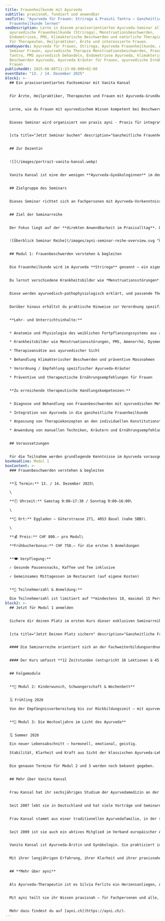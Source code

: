 ```yaml
---
title: Frauenheilkunde mit Ayurveda
subtitle: praxisnah, fundiert und anwendbar
seoTitle: "Ayurveda für Frauen: Striroga & Prasuti Tantra – Ganzheitliche
  Frauenheilkunde lernen"
seoDescription: Lerne in diesem praxisorientierten Ayurveda-Seminar alles über
  ayurvedische Frauenheilkunde (Striroga), Menstruationsbeschwerden,
  Endometriose, PMS, klimakterische Beschwerden und natürliche Therapieformen.
  Für Therapeuten, Heilpraktiker, Ärzte und interessierte Frauen.
seoKeywords: Ayurveda für Frauen, Striroga, Ayurveda Frauenheilkunde, Ayurveda
  Seminar Frauen, ayurvedische Therapie Menstruationsbeschwerden, Prasuti
  Tantra, PMS ayurvedisch behandeln, Endometriose Ayurveda, klimakterische
  Beschwerden Ayurveda, Ayurveda Kräuter für Frauen, ayurvedische Ernährung
  Frauen
publishedAt: 2025-08-08T11:23:00.000+02:00
eventDate: "13. / 14. Dezember 2025"
block1: >-
  ## Ein praxisorientiertes Fachseminar mit Vanita Kansal


  Für Ärzte, Heilpraktiker, Therapeuten und Frauen mit Ayurveda-Grundkenntnissen.


  Lerne, wie du Frauen mit ayurvedischem Wissen kompetent bei Beschwerden, Kinderwunsch und in den Wechseljahren begleiten kannst. 


  Dieses Seminar wird organisiert von praxis ayni - Praxis für integrative Ayurveda-Therapie und Wissensvermittlung.


  [cta title="Jetzt Seminar buchen" description="Ganzheitliche Frauenheilkunde mit Vanita Kansal" href="https://forms.gle/JfwdkukGdK682DFL7" boxlink="true" gaEvent="AW-17188148066/DVKKCKb6_pgbEOKm-YNA"]


  ## Zur Dozentin


  ![](/images/portrait-vanita-kansal.webp)


  Vanita Kansal ist eine der wenigen **Ayurveda-Gynäkologinnen** im deutschsprachigen Raum. Sie verbindet tiefes ayurvedisches Wissen mit medizinischer Expertise und hat ihr Studium der Ayurvedamedizin an der **Baba Farid University of Health Sciences mit Auszeichnung** abgeschlossen. Seit 2007 lebt sie in Deutschland, arbeitet als Ayurveda-Expertin und ist seit vielen Jahren Dozentin und Praktikerin im Bereich integrative Medizin. Ihre Stärke liegt in der Verbindung von schulmedizinischem Wissen mit der Heilkraft des klassischen Ayurveda, die sie praxisnah vermittelt.


  ## Zielgruppe des Seminars


  Dieses Seminar richtet sich an Fachpersonen mit Ayurveda-Vorkenntnissen – insbesondere aus Ayurveda-Therapie, Ayurveda-Medizin, Gynäkologie und Naturheilpraxis, die Frauen kompetent und differenziert begleiten möchten. Auch alle interessierten Frauen, die mehr über sich selbst lernen und aktiv ihre Gesundheit fördern wollen, sind herzlich eingeladen.


  ## Ziel der Seminarreihe


  Der Fokus liegt auf der **direkten Anwendbarkeit im Praxisalltag**. Du lernst Therapiekonzepte, Fallbeispiele, manuelle Anwendungen, Ernährung, Kräuter und Lebensstilstrategien, die individuell an den Konstitutionstyp und den Lebensabschnitt angepasst sind.


  ![Überblick Seminar Reihe](/images/ayni-seminar-reihe-overview.svg "Überblick Seminar Reihe")


  ## Modul 1: Frauenbeschwerden verstehen & begleiten


  Die Frauenheilkunde wird im Ayurveda **Striroga** genannt – ein eigenständiger Bereich mit einem besonderen Verständnis für die weibliche Gesundheit. Dieses praxisorientierte Fachseminar betrachtet aus Sicht von *Striroga* und *Prasuti Tantra* die Anatomie und Physiologie des weiblichen Fortpflanzungssystems – sowohl ayurvedisch als auch schulmedizinisch.


  Du lernst verschiedene Krankheitsbilder wie *Menstruationsstörungen*, *PMS*, *Amenorrhö*, *Dysmenorrhö*, *Endometriose* sowie *Endometritis* kennen.


  Diese werden ayurvedisch-pathophysiologisch erklärt, und passende Therapieansätze werden diskutiert. Auch klimakterische Beschwerden und deren ganzheitliche Behandlung sowie präventive Massnahmen sind Bestandteil des Seminars.


  Darüber hinaus erhältst du praktische Hinweise zur Verordnung spezifischer **Ayurveda-Kräuter** sowie präventive und therapeutische **Ernährungsempfehlungen** für Frauen.


  **Lehr- und Unterrichtsinhalte:**


  * Anatomie und Physiologie des weiblichen Fortpflanzungssystems aus ayurvedischer und schulmedizinischer Sicht

  * Krankheitsbilder wie Menstruationsstörungen, PMS, Amenorrhö, Dysmenorrhö, Myome, Endometriose und Endometritis

  * Therapieansätze aus ayurvedischer Sicht

  * Behandlung klimakterischer Beschwerden und präventive Massnahmen

  * Verordnung / Empfehlung spezifischer Ayurveda-Kräuter

  * Präventive und therapeutische Ernährungsempfehlungen für Frauen


  **Zu erreichende therapeutische Handlungskompetenzen:**


  * Diagnose und Behandlung von Frauenbeschwerden mit ayurvedischen Methoden

  * Integration von Ayurveda in die ganzheitliche Frauenheilkunde

  * Anpassung von Therapiekonzepten an den individuellen Konstitutionstyp und Lebensabschnitt

  * Anwendung von manuellen Techniken, Kräutern und Ernährungsempfehlungen


  ## Voraussetzungen


  Für die Teilnahme werden grundlegende Kenntnisse im Ayurveda vorausgesetzt. Du solltest bereits mit den zentralen Konzepten wie den drei Doshas (Vata, Pitta, Kapha), den sieben Dhatus (Körpergeweben), Mala (Ausscheidungsprodukte), Agni (Verdauungsfeuer) und Ama (Stoffwechselrückstände) vertraut sein. Auch ein grundlegendes Verständnis der Srotas (Körperkanäle), der ayurvedischen Konstitutionstypen (Prakriti und Vikriti) sowie der ayurvedischen Diagnostik – etwa durch Puls- oder Zungenbeobachtung – ist hilfreich, um dem Seminar gut folgen zu können.
boxHeadline: Modul 1
boxContent: >-
  ### Frauenbeschwerden verstehen & begleiten


  **🗓️ Termin:** 13. / 14. Dezember 2025\

  \

  **🕘 Uhrzeit:** Samstag 9:00–17:30 / Sonntag 9:00–16:00\

  \

  **📍 Ort:** Eggladen – Güterstrasse 271, 4053 Basel (nahe SBB)\

  \

  **💰 Preis:** CHF 800.– pro Modul\

  **Frühbucherbonus:** CHF 750.– für die ersten 5 Anmeldungen


  **🍽️ Verpflegung:**

  ✓ Gesunde Pausensnacks, Kaffee und Tee inklusive

  ✓ Gemeinsames Mittagessen im Restaurant (auf eigene Kosten)


  **👥 Teilnehmerzahl & Anmeldung:**

  Die Teilnehmerzahl ist limitiert auf **mindestens 10, maximal 15 Personen**, um eine intensive und persönliche Lernerfahrung zu gewährleisten.
block2: >-
  ## Jetzt für Modul 1 anmelden


  Sichere dir deinen Platz im ersten Kurs dieser exklusiven Seminarreihe und erweitere dein Wissen um ganzheitliche Frauenheilkunde im Ayurveda.


  [cta title="Jetzt Deinen Platz sichern" description="Ganzheitliche Frauenheilkunde mit Vanita Kansal" href="https://forms.gle/JfwdkukGdK682DFL7" gaEvent="AW-17188148066/DVKKCKb6_pgbEOKm-YNA"]


  #### Die Seminarreihe orientiert sich an der Fachweiterbildungsordnung (FWBO) des EMR und eignet sich zur fachlichen Vertiefung und Weiterbildung. 


  #### Der Kurs umfasst **12 Zeitstunden (entspricht 16 Lektionen à 45 Minuten).**


  ## Folgemodule


  **👶 Modul 2: Kinderwunsch, Schwangerschaft & Wochenbett**


  🗓️ Frühling 2026

  Von der Empfängnisvorbereitung bis zur Rückbildungszeit – mit ayurvedisch-medizinischen Grundlagen für eine gesunde Mutter-Kind-Begleitung.


  **🌺 Modul 3: Die Wechseljahre im Licht des Ayurveda**


  🗓️ Sommer 2026

  Ein neuer Lebensabschnitt – hormonell, emotional, geistig.

  Stabilität, Klarheit und Kraft aus Sicht der klassischen Ayurveda-Lehre und der modernen Gynäkologie.


  Die genauen Termine für Modul 2 und 3 werden noch bekannt gegeben. 


  ## Mehr über Vanita Kansal


  Frau Kansal hat ihr sechsjähriges Studium der Ayurvedamedizin an der Baba Farid University of Health Sciences mit Auszeichnung absolviert. Danach hat sie auch als Dozentin am Mai Bhago Ayurveda College, Mukatsar gelehrt und an verschiedenen Kliniken parallel praktiziert. 


  Seit 2007 lebt sie in Deutschland und hat viele Vorträge und Seminare in Deutschland, der Schweiz und in China gehalten. Seit 2010 arbeitet sie als Ayurveda-Expertin im Ayurveda Parkschlösschen in Traben-Trarbach. Im Jahr 2016 hat sie ihre Heilpraktikerprüfung absolviert. 


  Frau Kansal stammt aus einer traditionellen Ayurvedafamilie, in der sie mit tiefem ayurvedischen Wissen, Yoga und Meditationsritualen aufgewachsen ist. Ihre Hauptvision ist es, der Menschheit Ayurveda nahe zu bringen, so dass viele Menschen von diesem tiefen und alten Wissen profitieren und gesund leben können. 


  Seit 2009 ist sie auch ein aktives Mitglied im Verband europäischer Ayurveda Mediziner und Therapeuten (VEAT). Sie hält seit 5 Jahren das Fachseminar Ayurveda für Frauen Für Ärzte, Heilpraktiker und Therapeuten.


  Vanita Kansal ist Ayurveda-Ärztin und Gynäkologin. Sie praktiziert im Parkschlösschen, einer bekannten Klinik für integrative Medizin, wo sie Frauen mit ganzheitlichem Blick begleitet. Ihre Stärke liegt in der Verbindung von schulmedizinischem Wissen mit der tiefen Heilkraft des klassischen Ayurveda.


  Mit ihrer langjährigen Erfahrung, ihrer Klarheit und ihrer praxisnahen Art vermittelt sie Ayurveda so, dass es im Alltag von Ärzten, Heilpraktikern und Therapeuten direkt anwendbar wird.


  ## **Mehr über ayni**


  Als Ayurveda-Therapeutin ist es Silvia Ferlito ein Herzensanliegen, Ayurveda-Wissen weiterzugeben und so mehr Menschen zu einem ganzheitlichen Gesundheitsverständnis zu verhelfen.


  Mit ayni teilt sie ihr Wissen praxisnah – für Fachpersonen und alle, die Ayurveda tiefgründig erleben und im Alltag anwenden möchten. Ihr Ziel ist es, das alte Heilwissen lebendig zu halten und den Zugang dazu möglichst vielen Menschen zu öffnen.


  Mehr dazu findest du auf [ayni.ch](https://ayni.ch/).
---
```


